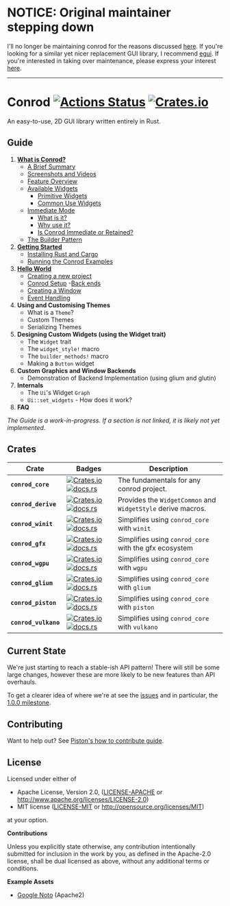 # NOTICE: Original maintainer stepping down

I'll no longer be maintaining conrod for the reasons discussed
[here](https://github.com/PistonDevelopers/conrod/issues/1454). If you're
looking for a similar yet nicer replacement GUI library, I recommend
[egui](https://crates.io/crates/egui). If you're interested in taking over
maintenance, please express your interest
[here](https://github.com/PistonDevelopers/conrod/issues/1454).

---

# Conrod [![Actions Status](https://github.com/pistondevelopers/conrod/workflows/conrod/badge.svg)](https://github.com/pistondevelopers/conrod/actions) [![Crates.io](https://img.shields.io/crates/l/conrod_core.svg)](https://github.com/PistonDevelopers/conrod/blob/master/LICENSE)

An easy-to-use, 2D GUI library written entirely in Rust.

Guide
-----

1. [**What is Conrod?**][1]
    - [A Brief Summary][1.1]
    - [Screenshots and Videos][1.2]
    - [Feature Overview][1.3]
    - [Available Widgets][1.4]
        - [Primitive Widgets][1.4.1]
        - [Common Use Widgets][1.4.2]
    - [Immediate Mode][1.5]
        - [What is it?][1.5.1]
        - [Why use it?][1.5.2]
        - [Is Conrod Immediate or Retained?][1.5.3]
    - [The Builder Pattern][1.6]
2. [**Getting Started**][2]
    - [Installing Rust and Cargo][2.1]
    - [Running the Conrod Examples][2.2]
3. [**Hello World**][3]
    - [Creating a new project][3.1]
    - [Conrod Setup][3.2]
        -[Back ends][3.2.1]
    - [Creating a Window][3.3]
    - [Event Handling][3.4]
4. **Using and Customising Themes**
    - What is a `Theme`?
    - Custom Themes
    - Serializing Themes
5. **Designing Custom Widgets (using the Widget trait)**
    - The `Widget` trait
    - The `widget_style!` macro
    - The `builder_methods!` macro
    - Making a `Button` widget
6. **Custom Graphics and Window Backends**
    - Demonstration of Backend Implementation (using glium and glutin)
7. **Internals**
    - The `Ui`'s Widget `Graph`
    - `Ui::set_widgets` - How does it work?
8. **FAQ**

*The Guide is a work-in-progress. If a section is not linked, it is likely not yet implemented.*


Crates
------

| Crate | Badges | Description |
| --- | --- | --- |
| **`conrod_core`** | [![Crates.io](https://img.shields.io/crates/v/conrod_core.svg)](https://crates.io/crates/conrod_core) [![docs.rs](https://docs.rs/conrod_core/badge.svg)](https://docs.rs/conrod_core/) | The fundamentals for any conrod project. |
| **`conrod_derive`** | [![Crates.io](https://img.shields.io/crates/v/conrod_derive.svg)](https://crates.io/crates/conrod_derive) [![docs.rs](https://docs.rs/conrod_derive/badge.svg)](https://docs.rs/conrod_derive/) | Provides the `WidgetCommon` and `WidgetStyle` derive macros. |
| **`conrod_winit`** | [![Crates.io](https://img.shields.io/crates/v/conrod_winit.svg)](https://crates.io/crates/conrod_winit) [![docs.rs](https://docs.rs/conrod_winit/badge.svg)](https://docs.rs/conrod_winit/) | Simplifies using `conrod_core` with `winit` |
| **`conrod_gfx`** | [![Crates.io](https://img.shields.io/crates/v/conrod_gfx.svg)](https://crates.io/crates/conrod_gfx) [![docs.rs](https://docs.rs/conrod_gfx/badge.svg)](https://docs.rs/conrod_gfx/) | Simplifies using `conrod_core` with the gfx ecosystem |
| **`conrod_wgpu`** | [![Crates.io](https://img.shields.io/crates/v/conrod_wgpu.svg)](https://crates.io/crates/conrod_wgpu) [![docs.rs](https://docs.rs/conrod_wgpu/badge.svg)](https://docs.rs/conrod_wgpu/) | Simplifies using `conrod_core` with `wgpu` |
| **`conrod_glium`** | [![Crates.io](https://img.shields.io/crates/v/conrod_glium.svg)](https://crates.io/crates/conrod_glium) [![docs.rs](https://docs.rs/conrod_glium/badge.svg)](https://docs.rs/conrod_glium/) | Simplifies using `conrod_core` with `glium` |
| **`conrod_piston`** | [![Crates.io](https://img.shields.io/crates/v/conrod_piston.svg)](https://crates.io/crates/conrod_piston) [![docs.rs](https://docs.rs/conrod_piston/badge.svg)](https://docs.rs/conrod_piston/) | Simplifies using `conrod_core` with `piston` |
| **`conrod_vulkano`** | [![Crates.io](https://img.shields.io/crates/v/conrod_vulkano.svg)](https://crates.io/crates/conrod_vulkano) [![docs.rs](https://docs.rs/conrod_vulkano/badge.svg)](https://docs.rs/conrod_vulkano/) | Simplifies using `conrod_core` with `vulkano` |


Current State
-------------

We're just starting to reach a stable-ish API pattern! There will still be some
large changes, however these are more likely to be new features than API
overhauls.

To get a clearer idea of where we're at see the [issues] and in particular, the
[1.0.0 milestone].


Contributing
------------

Want to help out? See [Piston's how to contribute guide][Contributing].


License
-------

Licensed under either of

 * Apache License, Version 2.0, ([LICENSE-APACHE](LICENSE-APACHE) or http://www.apache.org/licenses/LICENSE-2.0)
 * MIT license ([LICENSE-MIT](LICENSE-MIT) or http://opensource.org/licenses/MIT)

at your option.


**Contributions**

Unless you explicitly state otherwise, any contribution intentionally submitted
for inclusion in the work by you, as defined in the Apache-2.0 license, shall be
dual licensed as above, without any additional terms or conditions.

**Example Assets**

- [Google Noto](https://www.google.com/get/noto/) (Apache2)


[The API Documentation]: https://docs.rs/conrod_core/
[The Guide]: https://docs.rs/conrod_core/latest/conrod_core/guide/index.html

[1]:        https://docs.rs/conrod_core/latest/conrod_core/guide/chapter_1/index.html
[1.1]:      https://docs.rs/conrod_core/latest/conrod_core/guide/chapter_1/index.html#a-brief-history
[1.2]:      https://docs.rs/conrod_core/latest/conrod_core/guide/chapter_1/index.html#screenshots-and-videos
[1.3]:      https://docs.rs/conrod_core/latest/conrod_core/guide/chapter_1/index.html#feature-overview
[1.4]:      https://docs.rs/conrod_core/latest/conrod_core/guide/chapter_1/index.html#available-widgets
[1.4.1]:    https://docs.rs/conrod_core/latest/conrod_core/guide/chapter_1/index.html#primitive-widgets
[1.4.2]:    https://docs.rs/conrod_core/latest/conrod_core/guide/chapter_1/index.html#common-use-widgets
[1.5]:      https://docs.rs/conrod_core/latest/conrod_core/guide/chapter_1/index.html#immediate-mode
[1.5.1]:    https://docs.rs/conrod_core/latest/conrod_core/guide/chapter_1/index.html#what-is-it
[1.5.2]:    https://docs.rs/conrod_core/latest/conrod_core/guide/chapter_1/index.html#why-use-it
[1.5.3]:    https://docs.rs/conrod_core/latest/conrod_core/guide/chapter_1/index.html#is-conrod-immediate-or-retained
[1.6]:      https://docs.rs/conrod_core/latest/conrod_core/guide/chapter_1/index.html#the-builder-pattern
[2]:        https://docs.rs/conrod_core/latest/conrod_core/guide/chapter_2/index.html
[2.1]:      https://docs.rs/conrod_core/latest/conrod_core/guide/chapter_2/index.html#installing-rust-and-cargo
[2.2]:      https://docs.rs/conrod_core/latest/conrod_core/guide/chapter_2/index.html#running-the-conrod-examples
[3]:        https://docs.rs/conrod_core/latest/conrod_core/guide/chapter_3/index.html
[3.1]:      https://docs.rs/conrod_core/latest/conrod_core/guide/chapter_3/index.html#creating-a-new-project
[3.2]:      https://docs.rs/conrod_core/latest/conrod_core/guide/chapter_3/index.html#setting-up-conrod
[3.2.1]:    https://docs.rs/conrod_core/latest/conrod_core/guide/chapter_3/index.html#backends
[3.3]:      https://docs.rs/conrod_core/latest/conrod_core/guide/chapter_3/index.html#creating-a-window
[3.4]:      https://docs.rs/conrod_core/latest/conrod_core/guide/chapter_3/index.html#handling-events

[issues]: https://github.com/PistonDevelopers/conrod/issues
[1.0.0 milestone]: https://github.com/PistonDevelopers/conrod/milestones/1.0.0

[Contributing]: https://github.com/PistonDevelopers/piston/blob/master/CONTRIBUTING.md
